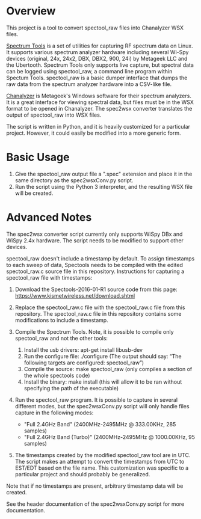 # Overview
This project is a tool to convert spectool_raw files into Chanalyzer WSX files.

[Spectrum Tools](https://www.kismetwireless.net/spectools/) is a set of utilities for capturing RF spectrum data on Linux. It supports various spectrum analyzer hardware including several Wi-Spy devices (original, 24x, 24x2, DBX, DBX2, 900, 24i) by Metageek LLC and the Ubertooth. Spectrum Tools only supports live capture, but spectral data can be logged using spectool_raw, a command line program within Spectum Tools. spectool_raw is a basic dumper interface that dumps the raw data from the spectrum analyzer hardware into a CSV-like file.

[Chanalyzer](https://www.metageek.com/products/wi-spy/) is Metageek's Windows software for their spectrum analyzers. It is a great interface for viewing spectral data, but files must be in the WSX format to be opened in Chanalyzer. The spec2wsx converter translates the output of spectool_raw into WSX files.

The script is written in Python, and it is heavily customized for a particular project. However, it could easily be modified into a more generic form.


# Basic Usage
1. Give the spectool_raw output file a ".spec" extension and place it in the same directory as the spec2wsxConv.py script. 
2. Run the script using the Python 3 interpreter, and the resulting WSX file will be created.


# Advanced Notes
The spec2wsx converter script currently only supports WiSpy DBx and WiSpy 2.4x hardware. The script needs to be modified to support other devices.

spectool_raw doesn't include a timestamp by default. To assign timestamps to each sweep of data, Spectools needs to be compiled with the edited spectool_raw.c source file in this repository.
Instructions for capturing a spectool_raw file with timestamps:
1. Download the Spectools-2016-01-R1 source code from this page: https://www.kismetwireless.net/download.shtml
2. Replace the spectool_raw.c file with the spectool_raw.c file from this repository. The spectool_raw.c file in this repository contains some modifications to include a timestamp.
3. Compile the Spectrum Tools. Note, it is possible to compile only spectool_raw and not the other tools: 

    1. Install the usb drivers: apt-get install libusb-dev
    2. Run the configure file: ./configure (The output should say: “The following targets are configured: spectool_raw”)
    3. Compile the source: make spectool_raw (only compiles a section of the whole spectools code)
    4. Install the binary: make install (this will allow it to be ran without specifying the path of the executable)

4. Run the spectool_raw program. It is possible to capture in several different modes, but the spec2wsxConv.py script will only handle files capture in the following modes:
	* "Full 2.4GHz Band" (2400MHz-2495MHz @ 333.00KHz, 285 samples)
	* "Full 2.4GHz Band (Turbo)" (2400MHz-2495MHz @ 1000.00KHz, 95 samples)
5. The timestamps created by the modified spectool_raw tool are in UTC. The script makes an attempt to convert the timestamps from UTC to EST/EDT based on the file name. This customization was specific to a particular project and should probably be generalized.

Note that if no timestamps are present, arbitrary timestamp data will be created. 

See the header documentation of the spec2wsxConv.py script for more documentation.
